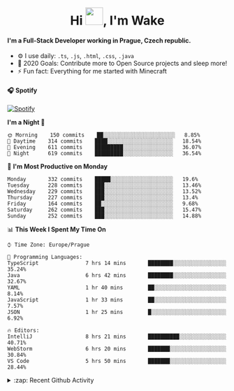 <h1 align="center">Hi <img src="https://raw.githubusercontent.com/MrWakeCZ/MrWakeCZ/master/Hi.gif" width="40px" />, I'm Wake</h1>

#### I'm a Full-Stack Developer working in Prague, Czech republic.
- ⚙️ I use daily: `.ts`, `.js`, `.html`, `.css`, `.java`
- 🥅 2020 Goals: Contribute more to Open Source projects and sleep more!
- ⚡ Fun fact: Everything for me started with Minecraft

#### 🎧 Spotify
[![Spotify](https://novatorem-delta-eight.vercel.app/api/spotify)](https://open.spotify.com/user/wakeecz)

<!--START_SECTION:waka-->
**I'm a Night 🦉** 

```text
🌞 Morning    150 commits    ██░░░░░░░░░░░░░░░░░░░░░░░   8.85% 
🌆 Daytime    314 commits    ████░░░░░░░░░░░░░░░░░░░░░   18.54% 
🌃 Evening    611 commits    █████████░░░░░░░░░░░░░░░░   36.07% 
🌙 Night      619 commits    █████████░░░░░░░░░░░░░░░░   36.54%

```
📅 **I'm Most Productive on Monday** 

```text
Monday       332 commits    █████░░░░░░░░░░░░░░░░░░░░   19.6% 
Tuesday      228 commits    ███░░░░░░░░░░░░░░░░░░░░░░   13.46% 
Wednesday    229 commits    ███░░░░░░░░░░░░░░░░░░░░░░   13.52% 
Thursday     227 commits    ███░░░░░░░░░░░░░░░░░░░░░░   13.4% 
Friday       164 commits    ██░░░░░░░░░░░░░░░░░░░░░░░   9.68% 
Saturday     262 commits    ███░░░░░░░░░░░░░░░░░░░░░░   15.47% 
Sunday       252 commits    ███░░░░░░░░░░░░░░░░░░░░░░   14.88%

```


📊 **This Week I Spent My Time On** 

```text
⌚︎ Time Zone: Europe/Prague

💬 Programming Languages: 
TypeScript               7 hrs 14 mins       ████████░░░░░░░░░░░░░░░░░   35.24% 
Java                     6 hrs 42 mins       ████████░░░░░░░░░░░░░░░░░   32.67% 
YAML                     1 hr 40 mins        ██░░░░░░░░░░░░░░░░░░░░░░░   8.14% 
JavaScript               1 hr 33 mins        ██░░░░░░░░░░░░░░░░░░░░░░░   7.57% 
JSON                     1 hr 25 mins        █░░░░░░░░░░░░░░░░░░░░░░░░   6.92%

🔥 Editors: 
IntelliJ                 8 hrs 21 mins       ██████████░░░░░░░░░░░░░░░   40.71% 
WebStorm                 6 hrs 20 mins       ███████░░░░░░░░░░░░░░░░░░   30.84% 
VS Code                  5 hrs 50 mins       ███████░░░░░░░░░░░░░░░░░░   28.44%

```


<!--END_SECTION:waka-->

<details>
  <summary>:zap: Recent Github Activity</summary>

<!--START_SECTION:activity-->
1. 🗣 Commented on [#14](https://github.com/craftmania-cz/craftmanager/issues/14) in [craftmania-cz/craftmanager](https://github.com/craftmania-cz/craftmanager)
2. 🎉 Merged PR [#2](https://github.com/craftmania-cz/craftcore/pull/2) in [craftmania-cz/craftcore](https://github.com/craftmania-cz/craftcore)
3. 🎉 Merged PR [#7](https://github.com/craftmania-cz/craftlobby/pull/7) in [craftmania-cz/craftlobby](https://github.com/craftmania-cz/craftlobby)
4. ❌ Closed PR [#88](https://github.com/waked-cz/corgi/pull/88) in [waked-cz/corgi](https://github.com/waked-cz/corgi)
5. 🗣 Commented on [#6](https://github.com/craftmania-cz/craftlobby/issues/6) in [craftmania-cz/craftlobby](https://github.com/craftmania-cz/craftlobby)
<!--END_SECTION:activity-->

</details>
